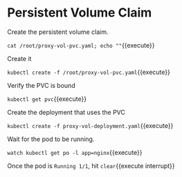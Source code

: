 # Persistent Volume Claim

Create the persistent volume claim.

```cat /root/proxy-vol-pvc.yaml; echo ""```{{execute}}

Create it

```kubectl create -f /root/proxy-vol-pvc.yaml```{{execute}}

Verify the PVC is bound

```kubectl get pvc```{{execute}}

Create the deployment that uses the PVC

```kubectl create -f proxy-vol-deployment.yaml```{{execute}}

Wait for the pod to be running. 

```watch kubectl get po -l app=nginx```{{execute}}

Once the pod is `Running 1/1`, hit ```clear```{{execute interrupt}}